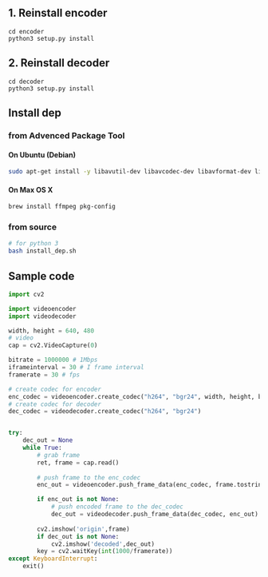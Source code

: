 ## 1. Reinstall encoder
```shell
cd encoder
python3 setup.py install
```

## 2. Reinstall decoder
```shell
cd decoder
python3 setup.py install
```

## Install dep

### from Advenced Package Tool

#### On Ubuntu (Debian)

```bash
sudo apt-get install -y libavutil-dev libavcodec-dev libavformat-dev libswscale-dev pkg-config
```

#### On Max OS X
```bash
brew install ffmpeg pkg-config
```

### from source

```bash
# for python 3
bash install_dep.sh
```

## Sample code

```python
import cv2

import videoencoder
import videodecoder

width, height = 640, 480
# video
cap = cv2.VideoCapture(0)

bitrate = 1000000 # 1Mbps
iframeinterval = 30 # I frame interval
framerate = 30 # fps

# create codec for encoder
enc_codec = videoencoder.create_codec("h264", "bgr24", width, height, bitrate, iframeinterval, framerate)
# create codec for decoder
dec_codec = videodecoder.create_codec("h264", "bgr24")


try:
    dec_out = None
    while True:
        # grab frame
        ret, frame = cap.read()
        
        # push frame to the enc_codec
        enc_out = videoencoder.push_frame_data(enc_codec, frame.tostring())

        if enc_out is not None:
            # push encoded frame to the dec_codec
            dec_out = videodecoder.push_frame_data(dec_codec, enc_out)
        
        cv2.imshow('origin',frame)
        if dec_out is not None:
            cv2.imshow('decoded',dec_out)
        key = cv2.waitKey(int(1000/framerate))
except KeyboardInterrupt:
    exit()
```


